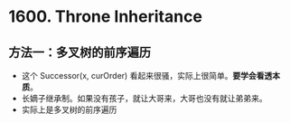# 1600. Throne Inheritance

## 方法一：多叉树的前序遍历

- 这个 Successor(x, curOrder) 看起来很骚，实际上很简单。**要学会看透本质**。
- 长嫡子继承制。如果没有孩子，就让大哥来，大哥也没有就让弟弟来。
- 实际上是多叉树的前序遍历